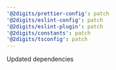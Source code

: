 ```yaml
---
'@2digits/prettier-config': patch
'@2digits/eslint-config': patch
'@2digits/eslint-plugin': patch
'@2digits/constants': patch
'@2digits/tsconfig': patch
---
```


Updated dependencies
